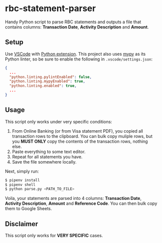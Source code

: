 # rbc-statement-parser

Handy Python script to parse RBC statements and outputs a file that contains columns: **Transaction Date**, **Activity Description** and **Amount**.

## Setup

Use [VSCode](https://code.visualstudio.com/) with [Python extension](https://marketplace.visualstudio.com/itemdetails?itemName=ms-python.python). This project also uses [mypy](http://mypy-lang.org/) as its Python linter, so be sure to enable the following in `.vscode/settings.json`:

```json
{
  ...
  "python.linting.pylintEnabled": false,
  "python.linting.mypyEnabled": true,
  "python.linting.enabled": true,
  ...
}
```

## Usage

This script only works under very specific conditions:

1. From Online Banking (or from Visa statement PDF), you copied all transaction rows to the clipboard. You can bulk copy muliple rows, but you **MUST ONLY** copy the contents of the transaction rows, nothing else.
2. Paste everything to some text editor.
3. Repeat for all statements you have.
4. Save the file somewhere locally.

Next, simply run:

```sh
$ pipenv install
$ pipenv shell
$ python parse.py <PATH_TO_FILE>
```

Voila, your statements are parsed into 4 columns: **Transaction Date**, **Activity Description**, **Amount** and **Reference Code**. You can then bulk copy them to Google Sheets.

## Disclaimer

This script only works for **VERY SPECIFIC** cases.

